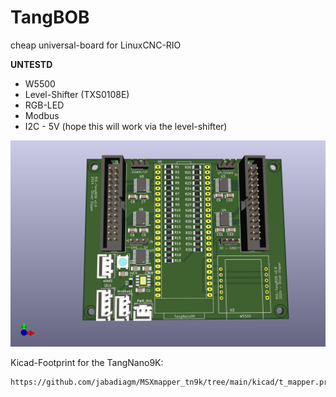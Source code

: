 # TangBOB

cheap universal-board for LinuxCNC-RIO

**UNTESTD**

* W5500
* Level-Shifter (TXS0108E)
* RGB-LED
* Modbus
* I2C - 5V (hope this will work via the level-shifter)


![rio-tangbob](rio-tangbob.jpg)


Kicad-Footprint for the TangNano9K:

    https://github.com/jabadiagm/MSXmapper_tn9k/tree/main/kicad/t_mapper.pretty
